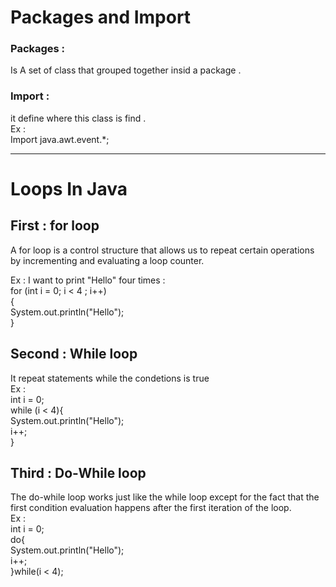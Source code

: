 
# Packages and Import 

### Packages : 
Is A set of class that grouped together insid a package .   

### Import :  
it define where this class is find .     
Ex :  
    Import java.awt.event.*;
___   
# Loops In Java

## First : for loop 
A for loop is a control structure that allows us to repeat certain     operations by incrementing and evaluating a loop counter.  

Ex : I want to print "Hello" four times :   
    for (int i = 0; i < 4 ; i++)  
    {  
        System.out.println("Hello");  
    }    
## Second : While loop  
It repeat statements while the condetions is true  
Ex :  
    int i = 0;  
    while (i < 4){  
        System.out.println("Hello");  
        i++;  
    }  
## Third : Do-While loop  
The do-while loop works just like the while loop except for the fact that the first condition evaluation happens after the first iteration of the loop.  
Ex :   
    int i = 0;    
    do{  
        System.out.println("Hello");  
        i++;  
    }while(i < 4);  

